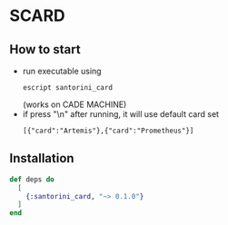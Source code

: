 # SCARD


## How to start
* run executable using 
  ```
  escript santorini_card
  ```
  (works on CADE MACHINE) 
* if press "\n" after running, it will use default card set
  ```
  [{"card":"Artemis"},{"card":"Prometheus"}] 
  ```

## Installation

```elixir
def deps do
  [
    {:santorini_card, "~> 0.1.0"}
  ]
end
```


